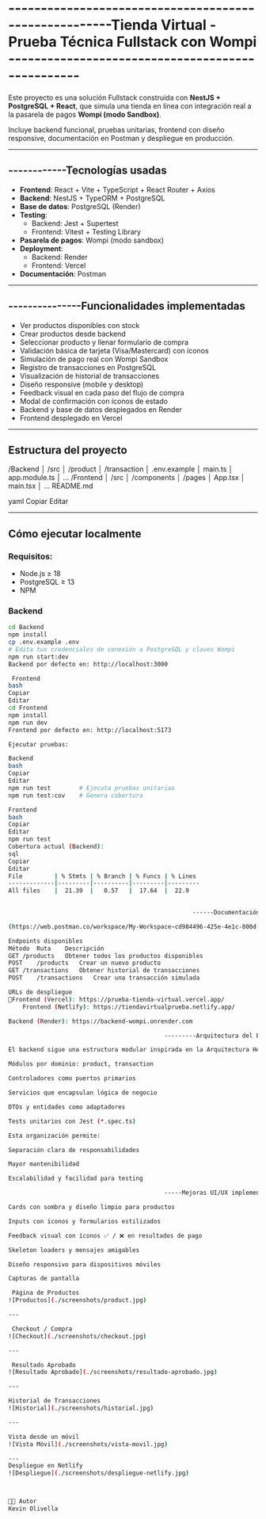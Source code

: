 # ------------------------------------------------------Tienda Virtual - Prueba Técnica Fullstack con Wompi -------------------------------------------------

Este proyecto es una solución Fullstack construida con **NestJS + PostgreSQL + React**, que simula una tienda en línea con integración real a la pasarela de pagos **Wompi (modo Sandbox)**.

Incluye backend funcional, pruebas unitarias, frontend con diseño responsive, documentación en Postman y despliegue en producción.

---

## ------------Tecnologías usadas

- **Frontend**: React + Vite + TypeScript + React Router + Axios
- **Backend**: NestJS + TypeORM + PostgreSQL
- **Base de datos**: PostgreSQL (Render)
- **Testing**:
  - Backend: Jest + Supertest
  - Frontend: Vitest + Testing Library
- **Pasarela de pagos**: Wompi (modo sandbox)
- **Deployment**:
  - Backend: Render
  - Frontend: Vercel
- **Documentación**: Postman

---

## ---------------Funcionalidades implementadas

- Ver productos disponibles con stock  
- Crear productos desde backend  
- Seleccionar producto y llenar formulario de compra  
- Validación básica de tarjeta (Visa/Mastercard) con íconos  
- Simulación de pago real con Wompi Sandbox  
- Registro de transacciones en PostgreSQL  
- Visualización de historial de transacciones  
- Diseño responsive (mobile y desktop)  
- Feedback visual en cada paso del flujo de compra  
- Modal de confirmación con íconos de estado  
- Backend y base de datos desplegados en Render  
- Frontend desplegado en Vercel  

---

##  Estructura del proyecto

/Backend
│ /src
│ /product
│ /transaction
│ .env.example
│ main.ts
│ app.module.ts
│ ...
/Frontend
│ /src
│ /components
│ /pages
│ App.tsx
│ main.tsx
│ ...
README.md

yaml
Copiar
Editar

---

## Cómo ejecutar localmente

### Requisitos:
- Node.js ≥ 18
- PostgreSQL ≥ 13
- NPM

### Backend

```bash
cd Backend
npm install
cp .env.example .env
# Edita tus credenciales de conexión a PostgreSQL y claves Wompi
npm run start:dev
Backend por defecto en: http://localhost:3000

 Frontend
bash
Copiar
Editar
cd Frontend
npm install
npm run dev
Frontend por defecto en: http://localhost:5173

Ejecutar pruebas:

Backend
bash
Copiar
Editar
npm run test        # Ejecuta pruebas unitarias
npm run test:cov    # Genera cobertura

Frontend
bash
Copiar
Editar
npm run test
Cobertura actual (Backend):
sql
Copiar
Editar
File         | % Stmts | % Branch | % Funcs | % Lines
-------------|---------|----------|---------|---------
All files    |  21.39  |   0.57   |  17.64  |  22.9
 

                                                    ------Documentación de la API (Postman)---------

(https://web.postman.co/workspace/My-Workspace~cd984496-425e-4e1c-800d-35eb2278b02b/collection/39635729-d1a11389-42fc-47f8-98d5-5dc93efda327?action=share&creator=39635729&action_performed=google_login)

Endpoints disponibles
Método	Ruta	Descripción
GET	/products	Obtener todos los productos disponibles
POST	/products	Crear un nuevo producto
GET	/transactions	Obtener historial de transacciones
POST	/transactions	Crear una transacción simulada

URLs de despliegue
🔗Frontend (Vercel): https://prueba-tienda-virtual.vercel.app/
    Frontend (Netlify): https://tiendavirtualprueba.netlify.app/

Backend (Render): https://backend-wompi.onrender.com

                                            ---------Arquitectura del Backend----------

El backend sigue una estructura modular inspirada en la Arquitectura Hexagonal (Ports and Adapters):

Módulos por dominio: product, transaction

Controladores como puertos primarios

Servicios que encapsulan lógica de negocio

DTOs y entidades como adaptadores

Tests unitarios con Jest (*.spec.ts)

Esta organización permite:

Separación clara de responsabilidades

Mayor mantenibilidad

Escalabilidad y facilidad para testing

                                            -----Mejoras UI/UX implementadas-----

Cards con sombra y diseño limpio para productos

Inputs con íconos y formularios estilizados

Feedback visual con íconos ✅ / ❌ en resultados de pago

Skeleton loaders y mensajes amigables

Diseño responsivo para dispositivos móviles

Capturas de pantalla

 Página de Productos
![Productos](./screenshots/product.jpg)

---

 Checkout / Compra
![Checkout](./screenshots/checkout.jpg)

---

 Resultado Aprobado
![Resultado Aprobado](./screenshots/resultado-aprobado.jpg)

---

Historial de Transacciones
![Historial](./screenshots/historial.jpg)

---

Vista desde un móvil
![Vista Móvil](./screenshots/vista-movil.jpg)

---
Despliegue en Netlify
![Despliegue](./screenshots/despliegue-netlify.jpg)



👨‍💻 Autor
Kevin Olivella
